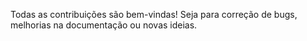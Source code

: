 Todas as contribuições são bem-vindas! Seja para correção de bugs, melhorias na documentação ou novas ideias.

